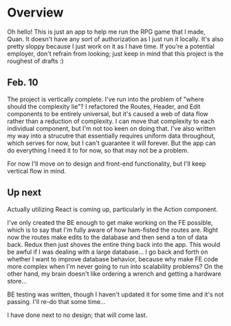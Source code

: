 # Overview

Oh hello! This is just an app to help me run the RPG game that I made, Quan. It doesn't have any sort of authorization as I just run it locally. It's also pretty sloppy because I just work on it as I have time. If you're a potential employer, don't refrain from looking; just keep in mind that this project is the roughest of drafts :)


## Feb. 10
The project is vertically complete. I've run into the problem of "where should the complexity lie"? I refactored the Routes, Header, and Edit components to be entirely universal, but it's caused a web of data flow rather than a reduction of complexity. I can move that complexity to each individual component, but I'm not too keen on doing that. I've also written my way into a strucutre that essentially requires uniform data throughout, which serves for now, but I can't guarantee it will forever. But the app can do everything I need it to for now, so that may not be a problem.

For now I'll move on to design and front-end functionality, but I'll keep vertical flow in mind.

## Up next
Actually utilizing React is coming up, particularly in the Action component.

I've only created the BE enough to get make working on the FE possible, which is to say that I'm fully aware of how ham-fisted the routes are. Right now the routes make edits to the database and then send a ton of data back. Redux then just shoves the entire thing back into the app. This would be awful if I was dealing with a large database... I go back and forth on whether I want to improve database behavior, because why make FE code more complex when I'm never going to run into scalability problems? On the other hand, my brain doesn't like ordering a wrench and getting a hardware store...

BE testing was written, though I haven't updated it for some time and it's not passing. I'll re-do that some time...

I have done next to no design; that will come last.
